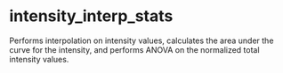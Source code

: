 # intensity_interp_stats

Performs interpolation on intensity values, calculates the area under the curve for the intensity, and performs ANOVA on the normalized total intensity values.
